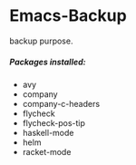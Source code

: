 Emacs-Backup
============

backup purpose.

##### Packages installed:

- avy
- company
- company-c-headers
- flycheck
- flycheck-pos-tip
- haskell-mode
- helm
- racket-mode
